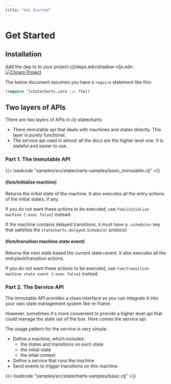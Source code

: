 ```yaml
---
title: "Get Started"
---
```


# Get Started

## Installation

Add the dep to to your project.clj/deps.edn/shadow-cljs.edn: [![Clojars Project](https://img.shields.io/clojars/v/clj-statecharts.svg)](https://clojars.org/clj-statecharts)

The below document assumes you have a `require` statement like this:

```clojure
(require '[statecharts.core :as fsm])
```

## Two layers of APIs

There are two layers of APIs in clj-statecharts:

* There immutable api that deals with machines and states directly. This layer is purely functional.
* The service api used in almost all the docs are the higher level one. It is stateful and easier to use.

### Part 1. The Immutable API

{{< loadcode "samples/src/statecharts-samples/basic_immutable.clj" >}}

#### (fsm/initialize machine)

Returns the initial state of the machine. It also executes all the entry actions of the initial states, if any.

If you do not want these actions to be executed, use `fsm/initialize machine {:exec false}` instead.

If the machine contains delayed transitions, it must have a
`:scheduler` key that satisfies the `statecharts.delayed.Scheduler`
protocol.

#### (fsm/transition machine state event)

Returns the next state based the current state+event. It also executes all the entry/exit/transition actions.

If you do not want these actions to be executed, use `fsm/transition machine state event {:exec false}` instead.


### Part 2. The Service API

The immutable API provides a clean interface so you can integrate it
into your own state management system like re-frame.

However, sometimes it's more convenient to provide a higher level api
that could manage the state out of the box. Here comes the service api.

The usage pattern for the service is very simple:

* Define a machine, which includes:
  * the states and transitions on each state
  * the initial state
  * the intial context
* Define a service that runs the machine
* Send events to trigger transitions on this machine.

{{< loadcode "samples/src/statecharts-samples/basic.clj" >}}
